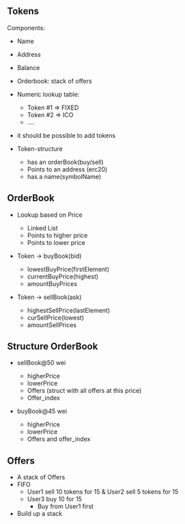 Tokens
------------

Components:
* Name
* Address
* Balance
* Orderbook: stack of offers


* Numeric lookup table:
  * Token #1 => FIXED
  * Token #2 => ICO
  * ....

* it should be possible to add tokens

* Token-structure
  * has an orderBook(buy/sell)
  * Points to an address (erc20)
  * has a name(symbolName)

OrderBook
------------

* Lookup based on Price
  * Linked List
  * Points to higher price
  * Points to lower price

* Token -> buyBook(bid)
  * lowestBuyPrice(firstElement)
  * currentBuyPrice(highest)
  * amountBuyPrices

* Token -> sellBook(ask)
  * highestSellPrice(lastElement)
  * curSellPrice(lowest)
  * amountSellPrices

Structure OrderBook
------------

* sellBook@50 wei
  * higherPrice
  * lowerPrice
  * Offers (struct with all offers at this price)
  * Offer_index

* buyBook@45 wei
  * higherPrice
  * lowerPrice
  * Offers and offer_index

Offers
------------

* A stack of Offers
* FIFO
  * User1 sell 10 tokens for 15 & User2 sell 5 tokens for 15
  * User3 buy 10 for 15
    * Buy from User1 first
* Build up a stack